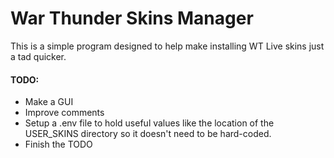 # War Thunder Skins Manager #


This is a simple program designed to help make installing WT Live skins just a tad quicker. 

#### TODO: #####
- Make a GUI
- Improve comments
- Setup a .env file to hold useful values like the location of the USER_SKINS directory so it doesn't need to be hard-coded.
- Finish the TODO